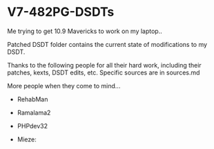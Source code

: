 V7-482PG-DSDTs
==============

Me trying to get 10.9 Mavericks to work on my laptop..

Patched DSDT folder contains the current state of modifications to my DSDT.


Thanks to the following people for all their hard work, including their patches, kexts, DSDT edits, etc. Specific sources are in sources.md

More people when they come to mind...


+ RehabMan

+ Ramalama2

+ PHPdev32

+ Mieze:
